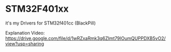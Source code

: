 # STM32F401xx
it's my Drivers for STM32f401cc (BlackPill)


Explanation Video:
    https://drive.google.com/file/d/1wRZxaRmk3q6ZImt79IOumQUPPDXB5vO2/view?usp=sharing
